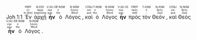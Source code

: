 <rt>Joh 1:1</rt> <RUBY><ruby><ruby>Ἐν<rt>In [the]</rt></ruby><rt>ἐν</rt></ruby><rt>PREP</rt></RUBY> <RUBY><ruby><ruby>ἀρχῇ<rt>beginning</rt></ruby><rt>ἀρχή</rt></ruby><rt>N-DSF</rt></RUBY> <RUBY><ruby><ruby><strong>ἦν</strong><rt>was</rt></ruby><rt>εἰμί</rt></ruby><rt>V-IAI-3S</rt></RUBY> <RUBY><ruby><ruby>ὁ<rt>the</rt></ruby><rt>ὁ</rt></ruby><rt>T-NSM</rt></RUBY> <RUBY><ruby><ruby>Λόγος ,<rt>Word</rt></ruby><rt>λόγος</rt></ruby><rt>N-NSM</rt></RUBY> <RUBY><ruby><ruby>καὶ<rt>and</rt></ruby><rt>καί</rt></ruby><rt>CONJ</rt></RUBY> <RUBY><ruby><ruby>ὁ<rt>the</rt></ruby><rt>ὁ</rt></ruby><rt>T-NSM</rt></RUBY> <RUBY><ruby><ruby>Λόγος<rt>Word</rt></ruby><rt>λόγος</rt></ruby><rt>N-NSM</rt></RUBY> <RUBY><ruby><ruby><strong>ἦν</strong><rt>was</rt></ruby><rt>εἰμί</rt></ruby><rt>V-IAI-3S</rt></RUBY> <RUBY><ruby><ruby>πρὸς<rt>with</rt></ruby><rt>πρός</rt></ruby><rt>PREP</rt></RUBY> <RUBY><ruby><ruby>τὸν<rt>-</rt></ruby><rt>ὁ</rt></ruby><rt>T-ASM</rt></RUBY> <RUBY><ruby><ruby>Θεόν ,<rt>God</rt></ruby><rt>θεός</rt></ruby><rt>N-ASM</rt></RUBY> <RUBY><ruby><ruby>καὶ<rt>and</rt></ruby><rt>καί</rt></ruby><rt>CONJ</rt></RUBY> <RUBY><ruby><ruby>Θεὸς<rt>God</rt></ruby><rt>θεός</rt></ruby><rt>N-NSM</rt></RUBY> <RUBY><ruby><ruby><strong>ἦν</strong><rt>was</rt></ruby><rt>εἰμί</rt></ruby><rt>V-IAI-3S</rt></RUBY> <RUBY><ruby><ruby>ὁ<rt>the</rt></ruby><rt>ὁ</rt></ruby><rt>T-NSM</rt></RUBY> <RUBY><ruby><ruby>Λόγος .<rt>Word</rt></ruby><rt>λόγος</rt></ruby><rt>N-NSM</rt></RUBY> 